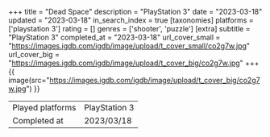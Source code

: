 +++
title = "Dead Space"
description = "PlayStation 3"
date = "2023-03-18"
updated = "2023-03-18"
in_search_index = true
[taxonomies]
platforms = ['playstation 3']
rating = []
genres = ['shooter', 'puzzle']
[extra]
subtitle = "PlayStation 3"
completed_at = "2023-03-18"
url_cover_small = "https://images.igdb.com/igdb/image/upload/t_cover_small/co2g7w.jpg"
url_cover_big = "https://images.igdb.com/igdb/image/upload/t_cover_big/co2g7w.jpg"
+++
{{ image(src="https://images.igdb.com/igdb/image/upload/t_cover_big/co2g7w.jpg") }}

|              |            |
| ------------ | ---------- |
| Played platforms    | PlayStation 3 |
| Completed at | 2023/03/18 |

